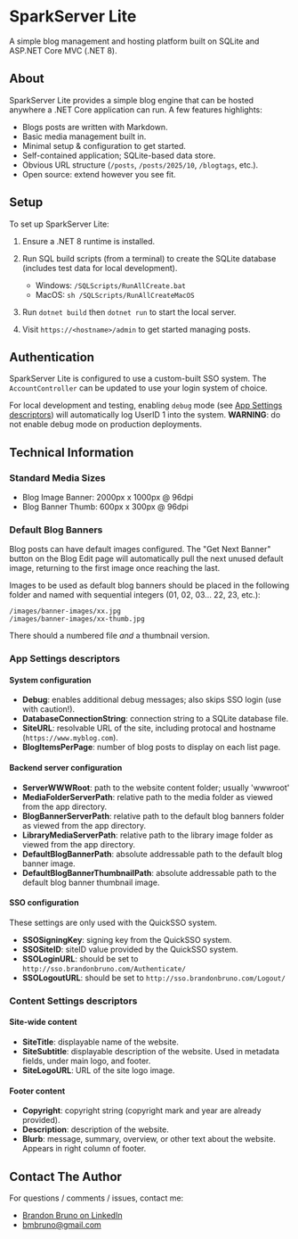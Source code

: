 # SparkServer Lite

A simple blog management and hosting platform built on SQLite and ASP.NET Core MVC (.NET 8).

## About

SparkServer Lite provides a simple blog engine that can be hosted anywhere a .NET Core application can run. A few features highlights:

* Blogs posts are written with Markdown.
* Basic media management built in.
* Minimal setup & configuration to get started.
* Self-contained application; SQLite-based data store.
* Obvious URL structure (`/posts`, `/posts/2025/10`, `/blogtags`, etc.).
* Open source: extend however you see fit.

## Setup

To set up SparkServer Lite:

1) Ensure a .NET 8 runtime is installed.

2) Run SQL build scripts (from a terminal) to create the SQLite database (includes test data for local development).

   * Windows: `/SQLScripts/RunAllCreate.bat`
   * MacOS: `sh /SQLScripts/RunAllCreateMacOS`
	
3) Run `dotnet build` then `dotnet run` to start the local server.

4) Visit `https://<hostname>/admin` to get started managing posts.

## Authentication

SparkServer Lite is configured to use a custom-built SSO system. The `AccountController` can be updated to use your login system of choice.

For local development and testing, enabling `debug` mode (see [App Settings descriptors](https://github.com/bmbruno/spark-server-lite#app-settings-descriptors)) will automatically log UserID 1 into the system. **WARNING**: do not enable debug mode on production deployments.

## Technical Information

### Standard Media Sizes

* Blog Image Banner: 2000px x 1000px @ 96dpi
* Blog Banner Thumb: 600px x 300px @ 96dpi

### Default Blog Banners

Blog posts can have default images configured. The "Get Next Banner" button on the Blog Edit page will automatically pull the next unused default image, returning to the first image once reaching the last.

Images to be used as default blog banners should be placed in the following folder and named with sequential integers (01, 02, 03... 22, 23, etc.):

```
/images/banner-images/xx.jpg
/images/banner-images/xx-thumb.jpg
```

There should a numbered file _and_ a thumbnail version.

### App Settings descriptors

#### System configuration

* **Debug**: enables additional debug messages; also skips SSO login (use with caution!).
* **DatabaseConnectionString**: connection string to a SQLite database file.
* **SiteURL**: resolvable URL of the site, including protocal and hostname (`https://www.myblog.com`).
* **BlogItemsPerPage**: number of blog posts to display on each list page.
 
#### Backend server configuration

* **ServerWWWRoot**: path to the website content folder; usually 'wwwroot'
* **MediaFolderServerPath**: relative path to the media folder as viewed from the app directory.
* **BlogBannerServerPath**: relative path to the default blog banners folder as viewed from the app directory.
* **LibraryMediaServerPath**: relative path to the library image folder as viewed from the app directory.
* **DefaultBlogBannerPath**: absolute addressable path to the default blog banner image.
* **DefaultBlogBannerThumbnailPath**: absolute addressable path to the default blog banner thumbnail image.

#### SSO configuration

These settings are only used with the QuickSSO system.

* **SSOSigningKey**: signing key from the QuickSSO system.
* **SSOSiteID**: siteID value provided by the QuickSSO system.
* **SSOLoginURL**: should be set to `http://sso.brandonbruno.com/Authenticate/`
* **SSOLogoutURL**: should be set to `http://sso.brandonbruno.com/Logout/`

### Content Settings descriptors

#### Site-wide content

* **SiteTitle**: displayable name of the website.
* **SiteSubtitle**: displayable description of the website. Used in metadata fields, under main logo, and footer.
* **SiteLogoURL**: URL of the site logo image.

#### Footer content

* **Copyright**: copyright string (copyright mark and year are already provided).
* **Description**: description of the website.
* **Blurb**: message, summary, overview, or other text about the website. Appears in right column of footer.

## Contact The Author

For questions / comments / issues, contact me:

* [Brandon Bruno on LinkedIn](https://www.linkedin.com/in/brandonbruno)
* [bmbruno@gmail.com](mailto:bmbruno@gmail.com)
